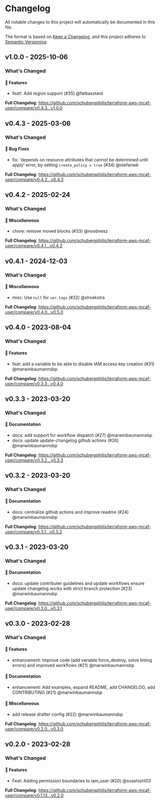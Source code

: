 # Changelog

All notable changes to this project will automatically be documented in this file.

The format is based on [Keep a Changelog](https://keepachangelog.com/en/1.0.0/),
and this project adheres to [Semantic Versioning](https://semver.org/spec/v2.0.0.html).

## v1.0.0 - 2025-10-06

### What's Changed

#### 🚀 Features

* feat!: Add region support (#35) @fatbasstard

**Full Changelog**: https://github.com/schubergphilis/terraform-aws-mcaf-user/compare/v0.4.3...v1.0.0

## v0.4.3 - 2025-03-06

### What's Changed

#### 🐛 Bug Fixes

* fix: 'depends on resource attributes that cannot be determined until apply' error, by setting `create_policy = true` (#34) @stefanwb

**Full Changelog**: https://github.com/schubergphilis/terraform-aws-mcaf-user/compare/v0.4.2...v0.4.3

## v0.4.2 - 2025-02-24

### What's Changed

#### 🧺 Miscellaneous

* chore: remove moved blocks (#33) @noobnesz

**Full Changelog**: https://github.com/schubergphilis/terraform-aws-mcaf-user/compare/v0.4.1...v0.4.2

## v0.4.1 - 2024-12-03

### What's Changed

#### 🧺 Miscellaneous

* misc: Use `null` for `var.tags` (#32) @shoekstra

**Full Changelog**: https://github.com/schubergphilis/terraform-aws-mcaf-user/compare/v0.4.0...v0.5.0

## v0.4.0 - 2023-08-04

### What's Changed

#### 🚀 Features

- feat: add a variable to be able to disable IAM access key creation (#31) @marwinbaumannsbp

**Full Changelog**: https://github.com/schubergphilis/terraform-aws-mcaf-user/compare/v0.3.3...v0.4.0

## v0.3.3 - 2023-03-20

### What's Changed

#### 📖 Documentation

- docs: add support for workflow dispatch (#27) @marwinbaumannsbp
- docs: update update-changelog github actions (#26) @marwinbaumannsbp

**Full Changelog**: https://github.com/schubergphilis/terraform-aws-mcaf-user/compare/v0.3.2...v0.3.3

## v0.3.2 - 2023-03-20

### What's Changed

#### 📖 Documentation

- docs: centralize github actions and improve readme (#24) @marwinbaumannsbp

**Full Changelog**: https://github.com/schubergphilis/terraform-aws-mcaf-user/compare/v0.3.1...v0.3.2

## v0.3.1 - 2023-03-20

### What's Changed

#### 📖 Documentation

- docs: update contributer guidelines and update workflows ensure update changelog works with strict branch protection (#23) @marwinbaumannsbp

**Full Changelog**: https://github.com/schubergphilis/terraform-aws-mcaf-user/compare/v0.3.0...v0.3.1

## v0.3.0 - 2023-02-28

### What's Changed

#### 🚀 Features

- enhancement: Improve code (add variable force_destroy, solve linting errors) and improved workflows (#21) @marwinbaumannsbp

#### 📖 Documentation

- enhancement: Add examples, expand README, add CHANGELOG, add CONTRIBUTING (#21) @marwinbaumannsbp

#### 🧺 Miscellaneous

- add release drafter config (#22) @marwinbaumannsbp

**Full Changelog**: https://github.com/schubergphilis/terraform-aws-mcaf-user/compare/v0.2.0...v0.3.0

## v0.2.0 - 2023-02-28

### What's Changed

#### 🚀 Features

- Feat: Adding permission boundaries to iam_user (#20) @svashisht03

**Full Changelog**: https://github.com/schubergphilis/terraform-aws-mcaf-user/compare/v0.1.13...v0.2.0
